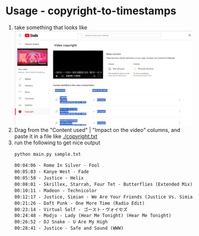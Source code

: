 # Usage - copyright-to-timestamps
1. take something that looks like ![./sample.png](./docs/sample.png)
2. Drag from the "Content used" | "Impact on the video" columns, and paste it in a file like [./copyright.txt](./docs/copyright.txt)
3. run the following to get nice output
    ```bash
    python main.py sample.txt
    ```
    ```txt
    00:04:06 - Rome In Silver - Fool
    00:05:03 - Kanye West - Fade
    00:05:58 - Justice - Helix
    00:08:01 - Skrillex, Starrah, Four Tet - Butterflies (Extended Mix)
    00:10:11 - Madeon - Technicolor
    00:12:17 - Justice, Simian - We Are Your Friends (Justice Vs. Simian)
    00:21:26 - Daft Punk - One More Time (Radio Edit)
    00:23:14 - Virtual Self - ゴースト・ヴォイセズ
    00:24:48 - Modjo - Lady (Hear Me Tonight) (Hear Me Tonight)
    00:26:52 - DJ Snake - U Are My High
    00:28:41 - Justice - Safe and Sound (WWW)
    ```
